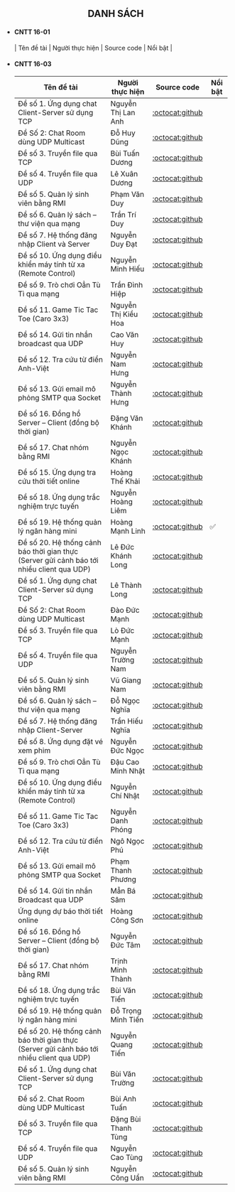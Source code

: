 <h2 align="center">
    DANH SÁCH
</h2>

- #### CNTT 16-01
    | Tên đề tài             | Người thực hiện     | Source code     | Nổi bật     |

- #### CNTT 16-03
    | Tên đề tài | Người thực hiện | Source code | Nổi bật |
    |------------|-----------------|-------------|---------|
    | Đề số 1. Ứng dụng chat Client-Server sử dụng TCP                           | Nguyễn Thị Lan Anh     | [:octocat:github](https://github.com/lanh240224/LapTrinhMang)                |         |
    | Đề Số 2: Chat Room dùng UDP Multicast                                      | Đỗ Huy Dũng            | [:octocat:github](https://github.com/dungchay/LapTrinhMangBTL.git)           |         |
    | Đề số 3. Truyền file qua TCP                                               | Bùi Tuấn Dương         | [:octocat:github](https://github.com/Doubled2624/LTM-Truyen-File-TCP#)       |         |
    | Đề số 4. Truyền file qua UDP                                               | Lê Xuân Dương          | [:octocat:github](https://github.com/duongcutohaha/Truyen-file-UDP)          |         |
    | Đề số 5. Quản lý sinh viên bằng RMI                                        | Phạm Văn Duy           | [:octocat:github](https://github.com/phamduy15/LTM-Quan-Li-SV)               |         |
    | Đề số 6. Quản lý sách – thư viện qua mạng                                  | Trần Trí Duy           | [:octocat:github](https://github.com/trantriduy0511/Quan-ly-sach-thu-vien-qua-mang/tree/main) | |
    | Đề số 7. Hệ thống đăng nhập Client và Server                               | Nguyễn Duy Đạt         | [:octocat:github](https://github.com/datn32988/TCP_Login_Clien_Server)       |         |
    | Đề số 10. Ứng dụng điều khiển máy tính từ xa (Remote Control)              | Nguyễn Minh Hiếu       | [:octocat:github](https://github.com/minhhieu362/LTM-Dieu-Khien-May-Tinh-Tu-Xa/) |      |
    | Đề số 9. Trò chơi Oẳn Tù Tì qua mạng                                       | Trần Đình Hiệp         | [:octocat:github](https://github.com/HiepTran04/LTM-De9.Tro_Choi_Oan_Tu_Ti_Qua_Mang) | |
    | Đề số 11. Game Tic Tac Toe (Caro 3x3)                                      | Nguyễn Thị Kiều Hoa    | [:octocat:github](https://github.com/Balie768/Game-Tic-Tac-Toe-Caro-3x3-)    |         |
    | Đề số 14. Gửi tin nhắn broadcast qua UDP                                   | Cao Văn Huy            | [:octocat:github](https://github.com/caovan-huy/gui-tin-nhan-broadcast-qua-UDP/tree/main) | |
    | Đề số 12. Tra cứu từ điển Anh-Việt                                         | Nguyễn Nam Hưng        | [:octocat:github](https://github.com/namhung1910/UngDungTraCuuTuDienAnhViet.git) | |
    | Đề số 13. Gửi email mô phỏng SMTP qua Socket                               | Nguyễn Thành Hưng      | [:octocat:github](https://github.com/THANHHUNG061204/Send_Email_SMTP)        |         |
    | Đề số 16. Đồng hồ Server – Client (đồng bộ thời gian)                      | Đặng Văn Khánh         | [:octocat:github](https://github.com/khanh103204/LTM-Dong-Ho-Server-Client-Dong-Bo-Thoi-Gian.git) | |
    | Đề số 17. Chat nhóm bằng RMI                                               | Nguyễn Ngọc Khánh      | [:octocat:github](https://github.com/NguyenKhanh04/LTM-Group-chat-using-RMI.git) | |
    | Đề số 15. Ứng dụng tra cứu thời tiết online                                | Hoàng Thế Khải         | [:octocat:github](https://github.com/Suna0011/LTM-Ungdungthoitiet)           |         |
    | Đề số 18. Ứng dụng trắc nghiệm trực tuyến                                  | Nguyễn Hoàng Liêm      | [:octocat:github](https://github.com/hliem24/LTM-Online-quiz-application)    |         |
    | Đề số 19. Hệ thống quản lý ngân hàng mini                                  | Hoàng Mạnh Linh        | [:octocat:github](https://github.com/manhlinh3011/LTM-He-Thong-Quan-Ly-Ngan-Hang-Mini) | ✅ |
    | Đề số 20. Hệ thống cảnh báo thời gian thực (Server gửi cảnh báo tới nhiều client qua UDP) | Lê Đức Khánh Long | [:octocat:github](https://github.com/longgym23/Real_Time_Alert_System)       |         |
    | Đề số 1. Ứng dụng chat Client-Server sử dụng TCP                           | Lê Thành Long          | [:octocat:github](https://github.com/ThanhLog/Chat-TCP)                      |         |
    | Đề Số 2: Chat Room dùng UDP Multicast                                      | Đào Đức Mạnh           | [:octocat:github](https://github.com/ducmanh04/Chat_Room_dung_UDP_Multicast.git) | |
    | Đề số 3. Truyền file qua TCP                                               | Lò Đức Mạnh            | [:octocat:github](https://github.com/6789aggy/Truyen-file-qua-tcp)           |         |
    | Đề số 4. Truyền file qua UDP                                               | Nguyễn Trường Nam      | [:octocat:github](https://github.com/ntnguyen03/file_sharing_via_udp)        |         |
    | Đề số 5. Quản lý sinh viên bằng RMI                                        | Vũ Giang Nam           | [:octocat:github](https://github.com/RobiRobin555/LTM_quan_ly_sinh_vien_RMI) |         |
    | Đề số 6. Quản lý sách – thư viện qua mạng                                  | Đỗ Ngọc Nghĩa          | [:octocat:github](https://github.com/Nghia2624/LTM-Quan-ly-sach-thu-vien-qua-mang) | |
    | Đề số 7. Hệ thống đăng nhập Client-Server                                  | Trần Hiếu Nghĩa        | [:octocat:github](https://github.com/nghia5s/LTM_He_thong_dang_nhap_Client-Server.git) | |
    | Đề số 8. Ứng dụng đặt vé xem phim                                          | Nguyễn Đức Ngọc        | [:octocat:github](https://github.com/nguyenducngoc2004/Ung-dung-ve-xem-phim) |         |
    | Đề số 9. Trò chơi Oẳn Tù Tì qua mạng                                       | Đậu Cao Minh Nhật      | [:octocat:github](https://github.com/minhnhataa/TRO-CHOI-OAN-TU-TI-QUA-MANG) |         |
    | Đề số 10. Ứng dụng điều khiển máy tính từ xa (Remote Control)              | Nguyễn Chí Nhật        | [:octocat:github](https://github.com/nhatali/LTM---Ung-Dung-Dieu-Khien-May-Tinh-Tu-Xa) | |
    | Đề số 11. Game Tic Tac Toe (Caro 3x3)                                      | Nguyễn Danh Phóng      | [:octocat:github](https://github.com/NguyenDanhPhong270604/LTM-Game-Tic-Tac-Toe-Caro-3x3-) | |
    | Đề số 12. Tra cứu từ điển Anh-Việt                                         | Ngô Ngọc Phú           | [:octocat:github](https://github.com/ngongocphu/TuDienAnhViet/tree/main)     |         |
    | Đề số 13. Gửi email mô phỏng SMTP qua Socket                               | Phạm Thanh Phương      | [:octocat:github](https://github.com/Pham-Thanh-Phuong/LTM-Gui-Email-Mo-Phong-SMTP-Qua-Socket) | |
    | Đề số 14. Gửi tin nhắn Broadcast qua UDP                                   | Mẫn Bá Sâm             | [:octocat:github](https://github.com/sam04cd/LTM-BTL)                        |         |
    | Ứng dụng dự báo thời tiết online                                           | Hoàng Công Sơn         | [:octocat:github](https://github.com/Sonhoang19092004/LTM-Du-Bao-Thoi-Tiet-Online.git) | |
    | Đề số 16. Đồng hồ Server – Client (đồng bộ thời gian)                      | Nguyễn Đức Tâm         | [:octocat:github](https://github.com/ductam2594/dong-ho-Server-Client)       |         |
    | Đề số 17. Chat nhóm bằng RMI                                               | Trịnh Minh Thành       | [:octocat:github](https://github.com/mthanh04/LTM-ChatRoom)                  |         |
    | Đề số 18. Ứng dụng trắc nghiệm trực tuyến                                  | Bùi Văn Tiến           | [:octocat:github](https://github.com/tienbuicf35/LTM-Trac-Nghiem-Truc-Tuyen.git) | |
    | Đề số 19. Hệ thống quản lý ngân hàng mini                                  | Đỗ Trọng Minh Tiến     | [:octocat:github](https://github.com/tienbry9999/LTM-He-Thong-Quan-Ly-Ngan-Hang-Mini) | |
    | Đề số 20. Hệ thống cảnh báo thời gian thực (Server gửi cảnh báo tới nhiều client qua UDP) | Nguyễn Quang Tiến | [:octocat:github](https://github.com/tiennq004/LTM_he_thong_canh_bao_thoi_gian_thuc) | |
    | Đề số 1. Ứng dụng chat Client-Server sử dụng TCP                           | Bùi Văn Trường         | [:octocat:github](https://github.com/truong2004/LTM-Chat-client-server-TCP/tree/main) | |
    | Đề số 2. Chat Room dùng UDP Multicast                                      | Bùi Anh Tuấn           | [:octocat:github](https://github.com/tuancntt1603/Chat-Room-dung-UDP-Multicas.git) | |
    | Đề số 3. Truyền file qua TCP                                               | Đặng Bùi Thanh Tùng    | [:octocat:github](https://github.com/maidkalstit/TruyenfileTCP)              |         |
    | Đề số 4. Truyền file qua UDP                                               | Nguyễn Cao Tùng        | [:octocat:github](https://github.com/Nek0h1me/truyen-file-qua-UDP)           |         |
    | Đề số 5. Quản lý sinh viên bằng RMI                                        | Nguyễn Công Uẩn        | [:octocat:github](https://github.com/CongUan04/Quan_Ly_Sinh_Vien_bang_RMI)   |         |
